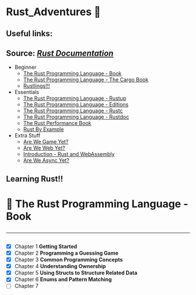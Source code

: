 # Rust_Adventures 🦀

## Useful links:

## Source: _[Rust Documentation](https://doc.rust-lang.org/nightly/)_


- Beginner
  * [The Rust Programming Language - Book](https://doc.rust-lang.org/book/)
  * [The Rust Programming Language - The Cargo Book](https://doc.rust-lang.org/cargo/)
  * [Rustlings!!!](https://github.com/rust-lang/rustlings)
- Essentials
  * [The Rust Programming Language - Rustup](https://rust-lang.github.io/rustup/index.html)
  * [The Rust Programming Language - Editions](https://doc.rust-lang.org/nightly/edition-guide/editions/index.html)
  * [The Rust Programming Language - Rustc](https://doc.rust-lang.org/nightly/rustc/index.html)
  * [The Rust Programming Language - Rustdoc](https://doc.rust-lang.org/nightly/rustdoc/index.html)
  * [The Rust Performance Book](https://nnethercote.github.io/perf-book/)
  * [Rust By Example](https://doc.rust-lang.org/rust-by-example/)
- Extra Stuff
  * [Are We Game Yet?](https://arewegameyet.rs/)
  * [Are We Web Yet?](https://www.arewewebyet.org/)
  * [Introduction - Rust and WebAssembly](https://rustwasm.github.io/docs/book/introduction.html)
  * [Are We Async Yet?](https://areweasyncyet.rs/)

## Learning Rust!!

# 📙 The Rust Programming Language - Book <hr>

- [x] Chapter 1 **Getting Started** 
- [x] Chapter 2 **Programming a Guessing Game** 
- [x] Chapter 3 **Common Programming Concepts**
- [x] Chapter 4 **Understanding Ownership**
- [x] Chapter 5 **Using Structs to Structure Related Data**
- [x] Chapter 6 **Enums and Pattern Matching**
- [ ] Chapter 7
